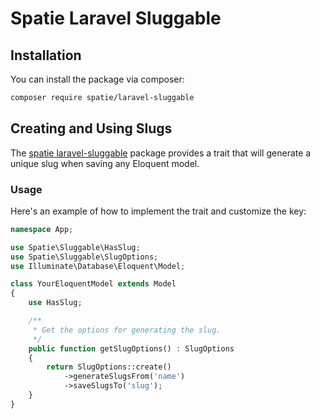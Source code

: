 # Spatie Laravel Sluggable

## Installation

You can install the package via composer:

```bash +torchlight-bash
composer require spatie/laravel-sluggable
```
## Creating and Using Slugs

The [spatie laravel-sluggable](https://github.com/spatie/laravel-sluggable) package provides a trait
that will generate a unique slug when saving any Eloquent model.

### Usage

Here's an example of how to implement the trait and customize the key:

```php +torchlight-php
namespace App;

use Spatie\Sluggable\HasSlug;
use Spatie\Sluggable\SlugOptions;
use Illuminate\Database\Eloquent\Model;

class YourEloquentModel extends Model
{
    use HasSlug;

    /**
     * Get the options for generating the slug.
     */
    public function getSlugOptions() : SlugOptions
    {
        return SlugOptions::create()
            ->generateSlugsFrom('name')
            ->saveSlugsTo('slug');
    }
}
```



